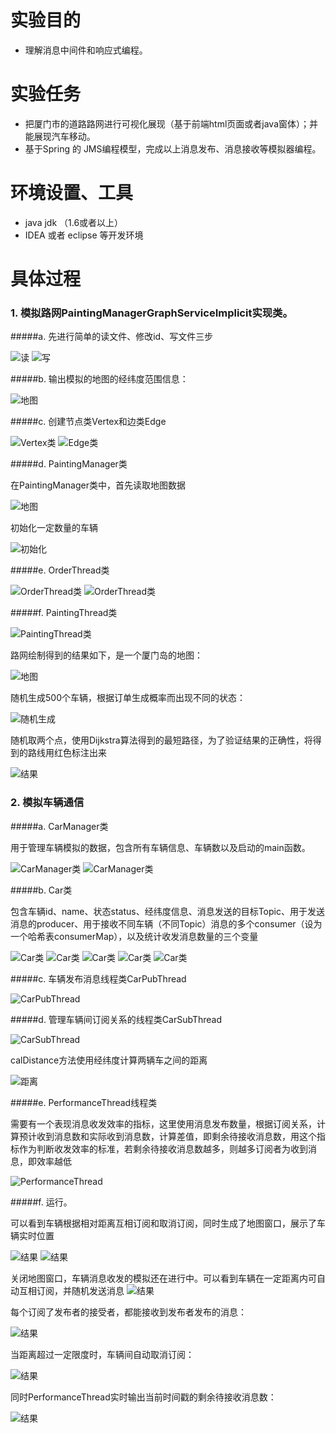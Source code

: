 # 实验目的
- 理解消息中间件和响应式编程。
# 实验任务
- 把厦门市的道路路网进行可视化展现（基于前端html页面或者java窗体）；并能展现汽车移动。
- 基于Spring 的 JMS编程模型，完成以上消息发布、消息接收等模拟器编程。

# 环境设置、工具
- java jdk （1.6或者以上）
- IDEA 或者 eclipse 等开发环境
# 具体过程
### 1. 模拟路网PaintingManagerGraphServiceImplicit实现类。
#####a. 先进行简单的读文件、修改id、写文件三步

![读](https://i.loli.net/2019/06/22/5d0e4686bb61a90284.png)
![写](https://i.loli.net/2019/06/22/5d0e4696d51c228889.png)

#####b. 输出模拟的地图的经纬度范围信息：

![地图](https://i.loli.net/2019/06/22/5d0e479164f2e15868.png)

#####c. 创建节点类Vertex和边类Edge

![Vertex类](https://i.loli.net/2019/06/22/5d0e489c1aa9b79224.png)
![Edge类](https://i.loli.net/2019/06/22/5d0e489aaabd054154.png)

#####d. PaintingManager类

在PaintingManager类中，首先读取地图数据

![地图](https://i.loli.net/2019/06/22/5d0e49957b6bd95443.png)

初始化一定数量的车辆

![初始化](https://i.loli.net/2019/06/22/5d0e4a03efcad99745.png)

#####e. OrderThread类

![OrderThread类](https://i.loli.net/2019/06/22/5d0e4a737d86038161.png)
![OrderThread类](https://i.loli.net/2019/06/22/5d0e4b50b4ea591496.png)

#####f. PaintingThread类

![PaintingThread类](https://i.loli.net/2019/06/22/5d0e4c16adb1446073.png)

路网绘制得到的结果如下，是一个厦门岛的地图：

![地图](https://i.loli.net/2019/06/22/5d0e4cf56e06d25349.png)

随机生成500个车辆，根据订单生成概率而出现不同的状态：

![随机生成](https://i.loli.net/2019/06/22/5d0e4d29e4deb54082.png)

随机取两个点，使用Dijkstra算法得到的最短路径，为了验证结果的正确性，将得到的路线用红色标注出来

![结果](https://i.loli.net/2019/06/22/5d0e4dc9e1f3775611.png)

### 2. 模拟车辆通信

#####a. CarManager类

用于管理车辆模拟的数据，包含所有车辆信息、车辆数以及启动的main函数。

![CarManager类](https://i.loli.net/2019/06/22/5d0e4e6f5f6e240005.png)
![CarManager类](https://i.loli.net/2019/06/22/5d0e4e6f5d79e10346.png)

#####b. Car类

包含车辆id、name、状态status、经纬度信息、消息发送的目标Topic、用于发送消息的producer、用于接收不同车辆（不同Topic）消息的多个consumer（设为一个哈希表consumerMap），以及统计收发消息数量的三个变量

![Car类](https://i.loli.net/2019/06/22/5d0e4f0de55eb24550.png)
![Car类](https://i.loli.net/2019/06/22/5d0e4f0e52f3646843.png)
![Car类](https://i.loli.net/2019/06/22/5d0e4f0cc159817326.png)
![Car类](https://i.loli.net/2019/06/22/5d0e4f0cd309748530.png)
![Car类](https://i.loli.net/2019/06/22/5d0e4f0ce465d12717.png)

#####c. 车辆发布消息线程类CarPubThread

![CarPubThread](https://i.loli.net/2019/06/22/5d0e4ffb5d86161055.png)

#####d. 管理车辆间订阅关系的线程类CarSubThread

![CarSubThread](https://i.loli.net/2019/06/22/5d0e502ce3d8e13378.png)

calDistance方法使用经纬度计算两辆车之间的距离

![距离](https://i.loli.net/2019/06/22/5d0e505c755c372515.png)

#####e. PerformanceThread线程类

需要有一个表现消息收发效率的指标，这里使用消息发布数量，根据订阅关系，计算预计收到消息数和实际收到消息数，计算差值，即剩余待接收消息数，用这个指标作为判断收发效率的标准，若剩余待接收消息数越多，则越多订阅者为收到消息，即效率越低

![PerformanceThread](https://i.loli.net/2019/06/23/5d0e50ae5ee5548347.png)

#####f. 运行。

可以看到车辆根据相对距离互相订阅和取消订阅，同时生成了地图窗口，展示了车辆实时位置

![结果](https://i.loli.net/2019/06/23/5d0e519291a1f68044.png)
![结果](https://i.loli.net/2019/06/23/5d0e5190cf7c329557.png)

关闭地图窗口，车辆消息收发的模拟还在进行中。可以看到车辆在一定距离内可自动互相订阅，并随机发送消息
![结果](https://i.loli.net/2019/06/23/5d0e5234eef0244958.png
)

每个订阅了发布者的接受者，都能接收到发布者发布的消息：

![结果](https://i.loli.net/2019/06/23/5d0e5235095e941220.png)

当距离超过一定限度时，车辆间自动取消订阅：

![结果](https://i.loli.net/2019/06/23/5d0e52681749a28446.png)

同时PerformanceThread实时输出当前时间戳的剩余待接收消息数：

![结果](https://i.loli.net/2019/06/23/5d0e52686552673842.png)

